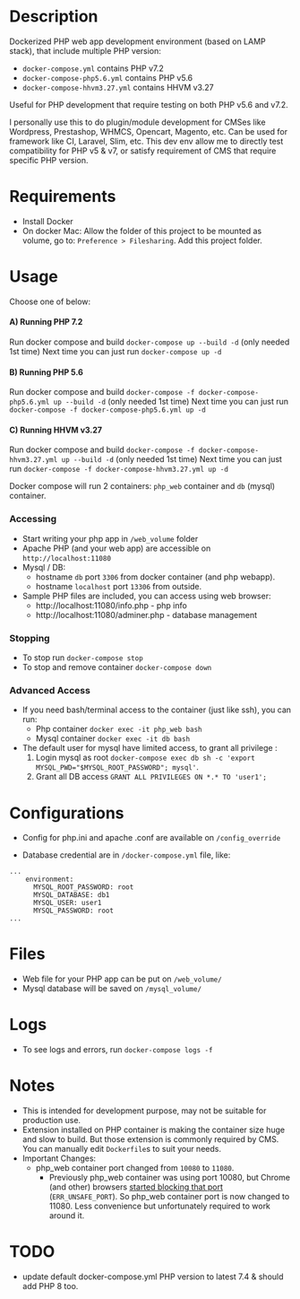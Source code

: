 # Description
Dockerized PHP web app development environment (based on LAMP stack), that include multiple PHP version:

- `docker-compose.yml` contains PHP v7.2
- `docker-compose-php5.6.yml` contains PHP v5.6
- `docker-compose-hhvm3.27.yml` contains HHVM v3.27

Useful for PHP development that require testing on both PHP v5.6 and v7.2.

I personally use this to do plugin/module development for CMSes like Wordpress, Prestashop, WHMCS, Opencart, Magento, etc. Can be used for framework like CI, Laravel, Slim, etc. This dev env allow me to directly test compatibility for PHP v5 & v7, or satisfy requirement of CMS that require specific PHP version.

# Requirements
- Install Docker
-  On docker Mac: Allow the folder of this project to be mounted as volume, go to: `Preference > Filesharing`. Add this project folder.

# Usage
Choose one of below:

#### A) Running PHP 7.2
Run docker compose and build `docker-compose up --build -d` (only needed 1st time)
Next time you can just run `docker-compose up -d`

#### B) Running PHP 5.6
Run docker compose and build `docker-compose -f docker-compose-php5.6.yml up --build -d` (only needed 1st time)
Next time you can just run `docker-compose -f docker-compose-php5.6.yml up -d`

#### C) Running HHVM v3.27
Run docker compose and build `docker-compose -f docker-compose-hhvm3.27.yml up --build -d` (only needed 1st time)
Next time you can just run `docker-compose -f docker-compose-hhvm3.27.yml up -d`

Docker compose will run 2 containers: `php_web` container and `db` (mysql) container.

### Accessing
- Start writing your php app in `/web_volume` folder
- Apache PHP (and your web app) are accessible on `http://localhost:11080`
- Mysql / DB:
  - hostname `db` port `3306` from docker container (and php webapp).
  - hostname `localhost` port `13306` from outside.
- Sample PHP files are included, you can access using web browser:
  - http://localhost:11080/info.php - php info
  - http://localhost:11080/adminer.php - database management 

### Stopping
- To stop run `docker-compose stop`
- To stop and remove container `docker-compose down`

### Advanced Access
- If you need bash/terminal access to the container (just like ssh), you can run:
  - Php container `docker exec -it php_web bash`
  - Mysql container `docker exec -it db bash` 
- The default user for mysql have limited access, to grant all privilege :
  1. Login mysql as root `docker-compose exec db sh -c 'export MYSQL_PWD="$MYSQL_ROOT_PASSWORD"; mysql'`.
  2. Grant all DB access `GRANT ALL PRIVILEGES ON *.* TO 'user1';`

# Configurations
- Config for php.ini and apache .conf are available on `/config_override`

- Database credential are in `/docker-compose.yml` file, like:
```
...
    environment:
      MYSQL_ROOT_PASSWORD: root
      MYSQL_DATABASE: db1
      MYSQL_USER: user1
      MYSQL_PASSWORD: root
...
```

# Files
- Web file for your PHP app can be put on `/web_volume/`
- Mysql database will be saved on `/mysql_volume/`

# Logs
- To see logs and errors, run `docker-compose logs -f`

# Notes
- This is intended for development purpose, may not be suitable for production use.
- Extension installed on PHP container is making the container size huge and slow to build. But those extension is commonly required by CMS. You can manually edit `Dockerfile`s to suit your needs.
- Important Changes:
  - php_web container port changed from `10080` to `11080`.
    - Previously php_web container was using port 10080, but Chrome (and other) browsers [started blocking that port](https://chromestatus.com/feature/6510270304223232) (`ERR_UNSAFE_PORT`). So php_web container port is now changed to 11080. Less convenience but unfortunately required to work around it.

# TODO
- update default docker-compose.yml PHP version to latest 7.4 & should add PHP 8 too.

